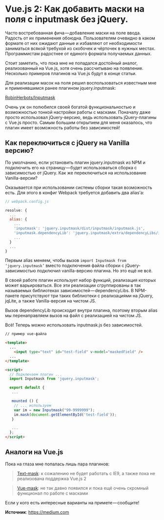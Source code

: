 # Vue.js 2: Как добавить маски на поля с inputmask без jQuery.
Часто востребованная фича — добавление маски на поле ввода. Радость от их применения обоюдна. Пользователям очевидно в каком формате от них ожидают данные и избавляют от необходимости заниматься всякой требухой из скобочек и чёрточек в нужных местах. Программистам радостнее от единого формата получаемых данных.

Стоит заметить, что пока мне не попадался достойный аналог, реализованный на Vue.js, хотя очень рассчитываю на появление. Несколько примеров плагинов на Vue.js будут в конце статьи.

Для реализации масок на поля решил воспользоваться известным мне и применявшимся ранее плагином jquery.inputmask:

[RobinHerbots/Inputmask](https://github.com/RobinHerbots/Inputmaskhttps://github.com/RobinHerbots/Inputmask)

Очень уж он полюбился своей богатой функциональностью и возможностью тонкой настройки работы с масками. Поначалу даже просто использовал jQuery-версию, ведь использовать jQuery-плагины с Vue.js просто. Самым большим открытием для меня оказалось, что плагин имеет возможность работы без зависимостей!

## Как переключиться с jQuery на Vanilla версию?

По умолчанию, если установить плагин jquery.inputmask из NPM и подключить его на страницу — будет использоваться сборка с зависимостью от jQuery. Как же переключиться на использование Vanilla-версии?

Оказывается при использовании системы сборки такая возможность есть. Для этого в конфиг Webpack требуется добавить два alias’а:

```javascript
// webpack.config.js

resolve: {
  ...
  alias: {
    ...
    'inputmask': 'jquery.inputmask/dist/inputmask/inputmask.js',
    'inputmask.dependencyLib': 'jquery.inputmask/extra/dependencyLibs/inputmask.dependencyLib.js',
    ...
  }
  ...
}
```

Первым alias меняем, чтобы вызов `import Inputmask from ‘jquery.inputmask’` вместо подключения файла сборки с jQuery-зависимостью подключил vanilla-версию плагина. Но это ещё не всё.

В своей работе плагин использует набор функций, реализация которых может варьироваться. Все эти реализации сгруппированы в так называемых библиотеках зависимостей — dependencyLibs. В NPM-пакете присутствуют три таких библиотеки с реализациями на jQuery, jqLite, а также Vanilla-версия на чистом JS.

Вызов dependencyLib происходит внутри плагина, поэтому вторым alias мы перенаправляем вызов на файл с реализацией на чистом JS.

Всё! Теперь можно использовать inputmask.js без зависимостей.

```html
// пример vue-файла

<template>
  ...
    <input type="text" id="test-field" v-model="maskedField" />
  ...
</template>

<script>
  // Подключаем плагин ...
  import Inputmask from 'jquery.inputmask';

  export default {
   ...

   mounted () {
    // ... используем
    var im = new Inputmask("99-9999999");
    im.mask(document.getElementById('test-field'));
   }

   ...
  };
</script>
```

## Аналоги на Vue.js

Пока на глаза мне попалась лишь пара плагинов:

> [Text-mask](https://github.com/text-mask): к сожалению не будет работать с IE9, а также пока не реализована поддержка Vue.js 2

> [Vue-mask](https://github.com/probil/v-mask): не так давно появился и пока ещё очень скромный функционал по работе с масками

Если у кого есть интересные варианты на примете — сообщите!

**Источник**: https://medium.com
